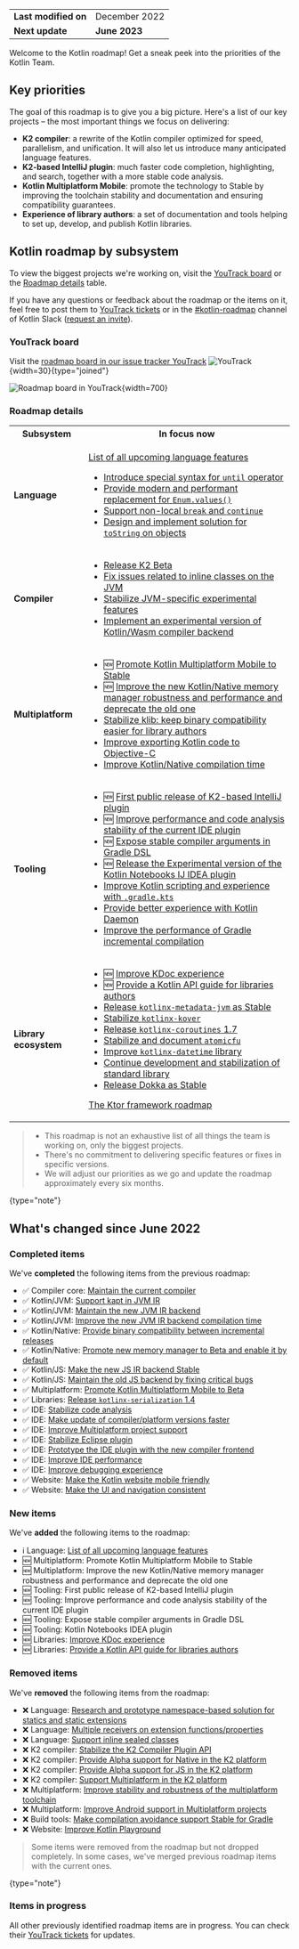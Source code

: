 [//]: # (title: Kotlin roadmap)

<table>
    <tr>
        <td><strong>Last modified on</strong></td>
        <td>December 2022</td>
    </tr>
    <tr>
        <td><strong>Next update</strong></td>
        <td><strong>June 2023</strong></td>
    </tr>
</table>

Welcome to the Kotlin roadmap! Get a sneak peek into the priorities of the Kotlin Team.

## Key priorities

The goal of this roadmap is to give you a big picture. Here's a list of our key projects – the most important things we focus on delivering:

* **K2 compiler**: a rewrite of the Kotlin compiler optimized for speed, parallelism, and unification. It will also let us introduce many anticipated language features.
* **K2-based IntelliJ plugin**: much faster code completion, highlighting, and search, together with a more stable code analysis.
* **Kotlin Multiplatform Mobile**: promote the technology to Stable by improving the toolchain stability and documentation and ensuring compatibility guarantees.
* **Experience of library authors**: a set of documentation and tools helping to set up, develop, and publish Kotlin libraries.

## Kotlin roadmap by subsystem

To view the biggest projects we're working on, visit the [YouTrack board](https://youtrack.jetbrains.com/agiles/153-1251/current) or the [Roadmap details](#roadmap-details) table.

If you have any questions or feedback about the roadmap or the items on it, feel free to post them to [YouTrack tickets](https://youtrack.jetbrains.com/issues?q=project:%20KT,%20KTIJ%20tag:%20%7BRoadmap%20Item%7D%20%23Unresolved%20) or in the [#kotlin-roadmap](https://kotlinlang.slack.com/archives/C01AAJSG3V4) channel of Kotlin Slack ([request an invite](https://surveys.jetbrains.com/s3/kotlin-slack-sign-up)).

### YouTrack board

Visit the [roadmap board in our issue tracker YouTrack](https://youtrack.jetbrains.com/agiles/153-1251/current) ![YouTrack](youtrack-logo.png){width=30}{type="joined"}

![Roadmap board in YouTrack](roadmap-board.png){width=700}

### Roadmap details

<table>
    <tr>
        <th>Subsystem</th>
        <th>In focus now</th>
    </tr>
    <tr>
        <td><strong>Language</strong></td>
        <td>
            <p><tip><a href="https://youtrack.jetbrains.com/issue/KT-54620" target="_blank">List of all upcoming language features</a></tip></p>
            <ul>
                <li><a href="https://youtrack.jetbrains.com/issue/KT-15613" target="_blank">Introduce special syntax for <code>until</code> operator</a></li>
                <li><a href="https://youtrack.jetbrains.com/issue/KT-48872" target="_blank">Provide modern and performant replacement for <code>Enum.values()</code></a></li>
                <li><a href="https://youtrack.jetbrains.com/issue/KT-1436" target="_blank">Support non-local <code>break</code> and <code>continue</code></a></li>
                <li><a href="https://youtrack.jetbrains.com/issue/KT-4107" target="_blank">Design and implement solution for <code>toString</code> on objects</a></li>
            </ul>
        </td>
    </tr>
    <tr>
        <td><strong>Compiler</strong></td>
        <td>
            <ul>
                <li><a href="https://youtrack.jetbrains.com/issue/KT-52604" target="_blank">Release K2 Beta</a></li>
                <li><a href="https://youtrack.jetbrains.com/issue/KT-49514" target="_blank">Fix issues related to inline classes on the JVM</a></li>
                <li><a href="https://youtrack.jetbrains.com/issue/KT-46770" target="_blank">Stabilize JVM-specific experimental features</a></li>
                <li><a href="https://youtrack.jetbrains.com/issue/KT-46773" target="_blank">Implement an experimental version of Kotlin/Wasm compiler backend</a></li>
            </ul>
        </td>
    </tr>
    <tr>
        <td><strong>Multiplatform</strong></td>
        <td>
            <ul>
                <li>🆕 <a href="https://youtrack.jetbrains.com/issue/KT-55513">Promote Kotlin Multiplatform Mobile to Stable</a></li> 
                <li>🆕 <a href="https://youtrack.jetbrains.com/issue/KT-55512">Improve the new Kotlin/Native memory manager robustness and performance and deprecate the old one</a></li>
                <li><a href="https://youtrack.jetbrains.com/issue/KT-52600" target="_blank">Stabilize klib: keep binary compatibility easier for library authors</a></li>
                <li><a href="https://youtrack.jetbrains.com/issue/KT-42297" target="_blank">Improve exporting Kotlin code to Objective-C</a></li>
                <li><a href="https://youtrack.jetbrains.com/issue/KT-42294" target="_blank">Improve Kotlin/Native compilation time</a></li>
            </ul>
         </td>
    </tr>
    <tr>
        <td><strong>Tooling</strong></td>
        <td>
            <ul>
                <li>🆕 <a href="https://youtrack.jetbrains.com/issue/KTIJ-23988">First public release of K2-based IntelliJ plugin</a></li>
                <li>🆕 <a href="https://youtrack.jetbrains.com/issue/KTIJ-23989">Improve performance and code analysis stability of the current IDE plugin</a></li>
                <li>🆕 <a href="https://youtrack.jetbrains.com/issue/KT-55515">Expose stable compiler arguments in Gradle DSL</a></li>
                <li>🆕 <a href="https://youtrack.jetbrains.com/issue/KTIJ-23990">Release the Experimental version of the Kotlin Notebooks IJ IDEA plugin</a></li>
                <li><a href="https://youtrack.jetbrains.com/issue/KT-49511" target="_blank">Improve Kotlin scripting and experience with <code>.gradle.kts</code></a></li>
                <li><a href="https://youtrack.jetbrains.com/issue/KT-49532" target="_blank">Provide better experience with Kotlin Daemon</a></li>
                <li><a href="https://youtrack.jetbrains.com/issue/KT-42309" target="_blank">Improve the performance of Gradle incremental compilation</a></li>
            </ul>
         </td>
    </tr>
    <tr>
        <td><strong>Library ecosystem</strong></td>
        <td>
            <ul>
                <li>🆕 <a href="https://youtrack.jetbrains.com/issue/KT-55073" target="_blank">Improve KDoc experience</a></li>
                <li>🆕 <a href="https://youtrack.jetbrains.com/issue/KT-55077" target="_blank">Provide a Kotlin API guide for libraries authors</a></li>
                <li><a href="https://youtrack.jetbrains.com/issue/KT-48011" target="_blank">Release <code>kotlinx-metadata-jvm</code> as Stable</a></li>
                <li><a href="https://youtrack.jetbrains.com/issue/KT-49527" target="_blank">Stabilize <code>kotlinx-kover</code></a></li>
                <li><a href="https://youtrack.jetbrains.com/issue/KT-49529" target="_blank">Release <code>kotlinx-coroutines</code> 1.7</a></li>
                <li><a href="https://youtrack.jetbrains.com/issue/KT-46786" target="_blank">Stabilize and document <code>atomicfu</code></a></li>
                <li><a href="https://youtrack.jetbrains.com/issue/KT-42315" target="_blank">Improve <code>kotlinx-datetime</code> library</a></li>
                <li><a href="https://youtrack.jetbrains.com/issue/KT-52601" target="_blank">Continue development and stabilization of standard library</a></li>
                <li><a href="https://youtrack.jetbrains.com/issue/KT-48998" target="_blank">Release Dokka as Stable</a></li>
            </ul>
            <p><tip><a href="https://blog.jetbrains.com/ktor/2022/12/16/ktor-2023-roadmap/" target="_blank">The Ktor framework roadmap</a></tip></p>
         </td>
    </tr>
</table>

> * This roadmap is not an exhaustive list of all things the team is working on, only the biggest projects.
> * There's no commitment to delivering specific features or fixes in specific versions.
> * We will adjust our priorities as we go and update the roadmap approximately every six months.
> 
{type="note"}

## What's changed since June 2022

### Completed items

We've **completed** the following items from the previous roadmap:

* ✅ Compiler core: [Maintain the current compiler](https://youtrack.jetbrains.com/issue/KT-42286)
* ✅ Kotlin/JVM: [Support kapt in JVM IR](https://youtrack.jetbrains.com/issue/KT-49682)
* ✅ Kotlin/JVM: [Maintain the new JVM IR backend](https://youtrack.jetbrains.com/issue/KT-46767)
* ✅ Kotlin/JVM: [Improve the new JVM IR backend compilation time](https://youtrack.jetbrains.com/issue/KT-46768)
* ✅ Kotlin/Native: [Provide binary compatibility between incremental releases](https://youtrack.jetbrains.com/issue/KT-42293)
* ✅ Kotlin/Native: [Promote new memory manager to Beta and enable it by default](https://youtrack.jetbrains.com/issue/KT-52595)
* ✅ Kotlin/JS: [Make the new JS IR backend Stable](https://youtrack.jetbrains.com/issue/KT-42289)
* ✅ Kotlin/JS: [Maintain the old JS backend by fixing critical bugs](https://youtrack.jetbrains.com/issue/KT-42291)
* ✅ Multiplatform: [Promote Kotlin Multiplatform Mobile to Beta](https://youtrack.jetbrains.com/issue/KT-52596)
* ✅ Libraries: [Release `kotlinx-serialization` 1.4](https://youtrack.jetbrains.com/issue/KT-49528)
* ✅ IDE: [Stabilize code analysis](https://youtrack.jetbrains.com/issue/KTIJ-21906)
* ✅ IDE: [Make update of compiler/platform versions faster](https://youtrack.jetbrains.com/issue/KTIJ-20044)
* ✅ IDE: [Improve Multiplatform project support](https://youtrack.jetbrains.com/issue/KTIJ-20045)
* ✅ IDE: [Stabilize Eclipse plugin](https://youtrack.jetbrains.com/issue/KTIJ-20046)
* ✅ IDE: [Prototype the IDE plugin with the new compiler frontend](https://youtrack.jetbrains.com/issue/KTIJ-18195)
* ✅ IDE: [Improve IDE performance](https://youtrack.jetbrains.com/issue/KTIJ-18174)
* ✅ IDE: [Improve debugging experience](https://youtrack.jetbrains.com/issue/KTIJ-18572)
* ✅ Website: [Make the Kotlin website mobile friendly](https://youtrack.jetbrains.com/issue/KT-44339)
* ✅ Website: [Make the UI and navigation consistent](https://youtrack.jetbrains.com/issue/KT-46791)

### New items

We've **added** the following items to the roadmap:

* ℹ️ Language: [List of all upcoming language features](https://youtrack.jetbrains.com/issue/KT-54620)
* 🆕 Multiplatform: Promote Kotlin Multiplatform Mobile to Stable
* 🆕 Multiplatform: Improve the new Kotlin/Native memory manager robustness and performance and deprecate the old one
* 🆕 Tooling: First public release of K2-based IntelliJ plugin
* 🆕 Tooling: Improve performance and code analysis stability of the current IDE plugin
* 🆕 Tooling: Expose stable compiler arguments in Gradle DSL
* 🆕 Tooling: Kotlin Notebooks IDEA plugin
* 🆕 Libraries: [Improve KDoc experience](https://youtrack.jetbrains.com/issue/KT-55073)
* 🆕 Libraries: [Provide a Kotlin API guide for libraries authors](https://youtrack.jetbrains.com/issue/KT-55077)

### Removed items

We've **removed** the following items from the roadmap:

* ❌ Language: [Research and prototype namespace-based solution for statics and static extensions](https://youtrack.jetbrains.com/issue/KT-11968)
* ❌ Language: [Multiple receivers on extension functions/properties](https://youtrack.jetbrains.com/issue/KT-10468)
* ❌ Language: [Support inline sealed classes](https://youtrack.jetbrains.com/issue/KT-27576)
* ❌ K2 compiler: [Stabilize the K2 Compiler Plugin API](https://youtrack.jetbrains.com/issue/KT-49508)
* ❌ K2 compiler: [Provide Alpha support for Native in the K2 platform](https://youtrack.jetbrains.com/issue/KT-52594)
* ❌ K2 compiler: [Provide Alpha support for JS in the K2 platform](https://youtrack.jetbrains.com/issue/KT-52593)
* ❌ K2 compiler: [Support Multiplatform in the K2 platform](https://youtrack.jetbrains.com/issue/KT-52597)
* ❌ Multiplatform: [Improve stability and robustness of the multiplatform toolchain](https://youtrack.jetbrains.com/issue/KT-49525)
* ❌ Multiplatform: [Improve Android support in Multiplatform projects](https://youtrack.jetbrains.com/issue/KT-52599)
* ❌ Build tools: [Make compilation avoidance support Stable for Gradle](https://youtrack.jetbrains.com/issue/KT-52603)
* ❌ Website: [Improve Kotlin Playground](https://youtrack.jetbrains.com/issue/KT-49536)

> Some items were removed from the roadmap but not dropped completely. In some cases, we've merged previous roadmap items
> with the current ones.
>
{type="note"}

### Items in progress

All other previously identified roadmap items are in progress. You can check their [YouTrack tickets](https://youtrack.jetbrains.com/issues?q=project:%20KT,%20KTIJ%20tag:%20%7BRoadmap%20Item%7D%20%23Unresolved%20)
for updates.